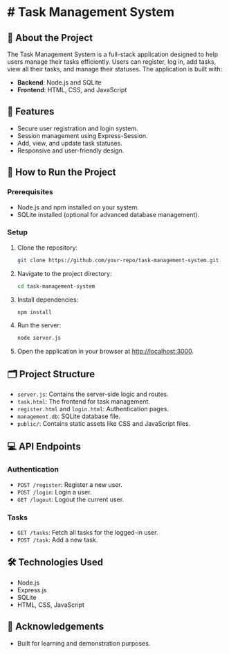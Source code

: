 <h1># Task Management System</h1>


## 📖 About the Project
The Task Management System is a full-stack application designed to help users manage their tasks efficiently. Users can register, log in, add tasks, view all their tasks, and manage their statuses. The application is built with:
- **Backend**: Node.js and SQLite
- **Frontend**: HTML, CSS, and JavaScript

## 🎯 Features
- Secure user registration and login system.
- Session management using Express-Session.
- Add, view, and update task statuses.
- Responsive and user-friendly design.

## 🚀 How to Run the Project

### Prerequisites
- Node.js and npm installed on your system.
- SQLite installed (optional for advanced database management).

### Setup
1. Clone the repository:
    ```bash
    git clone https://github.com/your-repo/task-management-system.git
    ```
2. Navigate to the project directory:
    ```bash
    cd task-management-system
    ```
3. Install dependencies:
    ```bash
    npm install
    ```
4. Run the server:
    ```bash
    node server.js
    ```
5. Open the application in your browser at [http://localhost:3000](http://localhost:3000).

## 🗂️ Project Structure
- `server.js`: Contains the server-side logic and routes.
- `task.html`: The frontend for task management.
- `register.html` and `login.html`: Authentication pages.
- `management.db`: SQLite database file.
- `public/`: Contains static assets like CSS and JavaScript files.

## 💻 API Endpoints

### Authentication
- `POST /register`: Register a new user.
- `POST /login`: Login a user.
- `GET /logout`: Logout the current user.

### Tasks
- `GET /tasks`: Fetch all tasks for the logged-in user.
- `POST /task`: Add a new task.


## 🛠️ Technologies Used
- Node.js
- Express.js
- SQLite
- HTML, CSS, JavaScript

## 🙌 Acknowledgements
- Built for learning and demonstration purposes.
